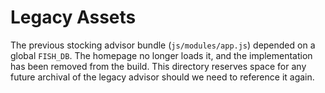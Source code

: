 # Legacy Assets

The previous stocking advisor bundle (`js/modules/app.js`) depended on a global `FISH_DB`. The homepage no longer loads it,
and the implementation has been removed from the build. This directory reserves space for any future archival of the
legacy advisor should we need to reference it again.
